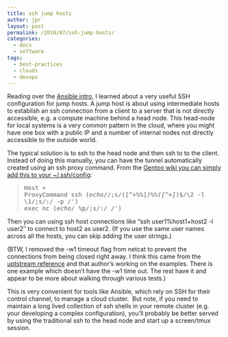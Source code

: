 ```yaml
---
title: ssh jump hosts
author: jpr
layout: post
permalink: /2016/07/ssh-jump-hosts/
categories:
  - docs
  - software
tags:
  - best-practices
  - clouds
  - devops
---
```

Reading over the [Ansible intro][1], I learned about a very useful SSH configuration for jump hosts. A jump host is about using intermediate hosts to establish an ssh connection from a client to a server that is not directly accessible, e.g. a compute machine behind a head node. This head-node for local systems is a very common pattern in the cloud, where you might have one box with a public IP and a number of internal nodes not directly accessible to the outside world.

The typical solution is to ssh to the head node and then ssh to to the client. Instead of doing this manually, you can have the tunnel automatically created using an ssh proxy command. From the [Gentoo wiki you can simply add this to your ~/.ssh/config][2]:

> <tt>Host *+*</tt>  
> <tt> ProxyCommand ssh $(echo %h | sed<br /> 's/+[^+]*$//;s/\([^+%%]*\)%%\([^+]*\)$/\2 -l \1/;s/:/ -p /')<br /> exec nc $(echo %h | sed 's/^.*+//;/:/!s/$/ %p/;s/:/ /')</tt>

Then you can using ssh host connections like &#8220;ssh user1%host1+host2 -l user2&#8243; to connect to host2 as user2. (If you use the same user names across all the hosts, you can skip adding the user strings.)

(BTW, I removed the -w1 timeout flag from netcat to prevent the connections from being closed right away. I think this came from the [uptstream reference][3] and that author&#8217;s working on the examples. There is one example which doesn&#8217;t have the -w1 time out. The rest have it and appear to be more about walking through various tests.)

This is very convenient for tools like Ansible, which rely on SSH for their control channel, to manage a cloud cluster.  But note, if you need to maintain a long lived collection of ssh shells in your remote cluster (e.g. your developing a complex configuration), you&#8217;ll probably be better served by using the traditional ssh to the head node and start up a screen/tmux session.

 [1]: http://docs.ansible.com/ansible/intro_getting_started.html
 [2]: https://wiki.gentoo.org/wiki/SSH_jump_host
 [3]: https://glandium.org/blog/?p=303